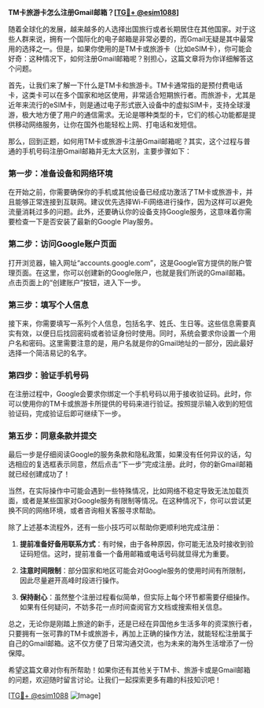 **TM卡旅游卡怎么注册Gmail邮箱？[[TG💪+ @esim1088](https://t.me/s/esim1088)]**

随着全球化的发展，越来越多的人选择出国旅行或者长期居住在其他国家。对于这些人群来说，拥有一个国际化的电子邮箱是非常必要的，而Gmail无疑是其中最常用的选择之一。但是，如果你使用的是TM卡或旅游卡（比如eSIM卡），你可能会好奇：这种情况下，如何注册Gmail邮箱呢？别担心，这篇文章将为你详细解答这个问题。

首先，让我们来了解一下什么是TM卡和旅游卡。TM卡通常指的是预付费电话卡，这类卡可以在多个国家和地区使用，非常适合短期旅行者。而旅游卡，尤其是近年来流行的eSIM卡，则是通过电子形式嵌入设备中的虚拟SIM卡，支持全球漫游，极大地方便了用户的通信需求。无论是哪种类型的卡，它们的核心功能都是提供移动网络服务，让你在国外也能轻松上网、打电话和发短信。

那么，回到正题，如何用TM卡或旅游卡注册Gmail邮箱呢？其实，这个过程与普通的手机号码注册Gmail邮箱并无太大区别，主要步骤如下：

### 第一步：准备设备和网络环境

在开始之前，你需要确保你的手机或其他设备已经成功激活了TM卡或旅游卡，并且能够正常连接到互联网。建议优先选择Wi-Fi网络进行操作，因为这样可以避免流量消耗过多的问题。此外，还要确认你的设备支持Google服务，这意味着你需要检查一下是否安装了最新的Google Play服务。

### 第二步：访问Google账户页面

打开浏览器，输入网址“accounts.google.com”，这是Google官方提供的账户管理页面。在这里，你可以创建新的Google账户，也就是我们所说的Gmail邮箱。点击页面上的“创建账户”按钮，进入下一步。

### 第三步：填写个人信息

接下来，你需要填写一系列个人信息，包括名字、姓氏、生日等。这些信息需要真实有效，以便日后找回密码或者验证身份时使用。同时，系统会要求你设置一个用户名和密码。这里需要注意的是，用户名就是你的Gmail地址的一部分，因此最好选择一个简洁易记的名字。

### 第四步：验证手机号码

在注册过程中，Google会要求你绑定一个手机号码以用于接收验证码。此时，你可以使用你的TM卡或旅游卡所提供的号码来进行验证。按照提示输入收到的短信验证码，完成验证后即可继续下一步。

### 第五步：同意条款并提交

最后一步是仔细阅读Google的服务条款和隐私政策，如果没有任何异议的话，勾选相应的复选框表示同意，然后点击“下一步”完成注册。此时，你的新Gmail邮箱就已经创建成功了！

当然，在实际操作中可能会遇到一些特殊情况，比如网络不稳定导致无法加载页面，或者是某些国家对Google服务有限制等情况。在这种情况下，你可以尝试更换不同的网络环境，或者咨询相关客服寻求帮助。

除了上述基本流程外，还有一些小技巧可以帮助你更顺利地完成注册：

1. **提前准备好备用联系方式**：有时候，由于各种原因，你可能无法及时接收到验证码短信。这时，提前准备一个备用邮箱或电话号码就显得尤为重要。
   
2. **注意时间限制**：部分国家和地区可能会对Google服务的使用时间有所限制，因此尽量避开高峰时段进行操作。
   
3. **保持耐心**：虽然整个注册过程看似简单，但实际上每个环节都需要仔细操作。如果有任何疑问，不妨多花一点时间查阅官方文档或搜索相关信息。

总之，无论你是刚踏上旅途的新手，还是已经在异国他乡生活多年的资深旅行者，只要拥有一张可靠的TM卡或旅游卡，再加上正确的操作方法，就能轻松注册属于自己的Gmail邮箱。这不仅方便了日常沟通交流，也为未来的海外生活增添了一份保障。

希望这篇文章对你有所帮助！如果你还有其他关于TM卡、旅游卡或是Gmail邮箱的问题，欢迎随时留言讨论。让我们一起探索更多有趣的科技知识吧！

[[TG💪+ @esim1088](https://t.me/s/esim1088) ![Image](https://i.postimg.cc/4NQfJmqS/Snipaste-2025-05-13-00-14-12.png)]